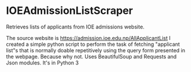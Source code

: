 # IOEAdmissionListScraper
Retrieves lists of applicants from IOE admissions website.

The source website is https://admission.ioe.edu.np/AllApplicantList
I created a simple python script to perform the task of fetching "applicant list"s that is normally doable repetitively using the query form 
presented in the webpage. Because why not.
Uses BeautifulSoup and Requests and Json modules.
It's in Python 3
